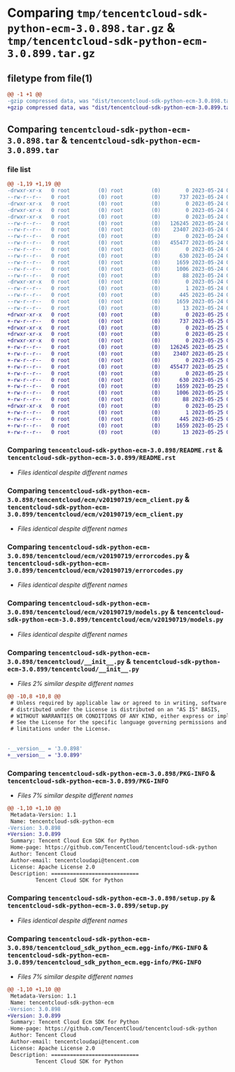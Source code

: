 # Comparing `tmp/tencentcloud-sdk-python-ecm-3.0.898.tar.gz` & `tmp/tencentcloud-sdk-python-ecm-3.0.899.tar.gz`

## filetype from file(1)

```diff
@@ -1 +1 @@
-gzip compressed data, was "dist/tencentcloud-sdk-python-ecm-3.0.898.tar", last modified: Wed May 24 01:56:26 2023, max compression
+gzip compressed data, was "dist/tencentcloud-sdk-python-ecm-3.0.899.tar", last modified: Thu May 25 00:26:03 2023, max compression
```

## Comparing `tencentcloud-sdk-python-ecm-3.0.898.tar` & `tencentcloud-sdk-python-ecm-3.0.899.tar`

### file list

```diff
@@ -1,19 +1,19 @@
-drwxr-xr-x   0 root         (0) root         (0)        0 2023-05-24 01:56:26.000000 tencentcloud-sdk-python-ecm-3.0.898/
--rw-r--r--   0 root         (0) root         (0)      737 2023-05-24 01:56:26.000000 tencentcloud-sdk-python-ecm-3.0.898/README.rst
-drwxr-xr-x   0 root         (0) root         (0)        0 2023-05-24 01:56:26.000000 tencentcloud-sdk-python-ecm-3.0.898/tencentcloud/
-drwxr-xr-x   0 root         (0) root         (0)        0 2023-05-24 01:56:26.000000 tencentcloud-sdk-python-ecm-3.0.898/tencentcloud/ecm/
-drwxr-xr-x   0 root         (0) root         (0)        0 2023-05-24 01:56:26.000000 tencentcloud-sdk-python-ecm-3.0.898/tencentcloud/ecm/v20190719/
--rw-r--r--   0 root         (0) root         (0)   126245 2023-05-24 01:56:26.000000 tencentcloud-sdk-python-ecm-3.0.898/tencentcloud/ecm/v20190719/ecm_client.py
--rw-r--r--   0 root         (0) root         (0)    23407 2023-05-24 01:56:26.000000 tencentcloud-sdk-python-ecm-3.0.898/tencentcloud/ecm/v20190719/errorcodes.py
--rw-r--r--   0 root         (0) root         (0)        0 2023-05-24 01:56:26.000000 tencentcloud-sdk-python-ecm-3.0.898/tencentcloud/ecm/v20190719/__init__.py
--rw-r--r--   0 root         (0) root         (0)   455477 2023-05-24 01:56:26.000000 tencentcloud-sdk-python-ecm-3.0.898/tencentcloud/ecm/v20190719/models.py
--rw-r--r--   0 root         (0) root         (0)        0 2023-05-24 01:56:26.000000 tencentcloud-sdk-python-ecm-3.0.898/tencentcloud/ecm/__init__.py
--rw-r--r--   0 root         (0) root         (0)      630 2023-05-24 01:56:26.000000 tencentcloud-sdk-python-ecm-3.0.898/tencentcloud/__init__.py
--rw-r--r--   0 root         (0) root         (0)     1659 2023-05-24 01:56:26.000000 tencentcloud-sdk-python-ecm-3.0.898/PKG-INFO
--rw-r--r--   0 root         (0) root         (0)     1006 2023-05-24 01:56:26.000000 tencentcloud-sdk-python-ecm-3.0.898/setup.py
--rw-r--r--   0 root         (0) root         (0)       88 2023-05-24 01:56:26.000000 tencentcloud-sdk-python-ecm-3.0.898/setup.cfg
-drwxr-xr-x   0 root         (0) root         (0)        0 2023-05-24 01:56:26.000000 tencentcloud-sdk-python-ecm-3.0.898/tencentcloud_sdk_python_ecm.egg-info/
--rw-r--r--   0 root         (0) root         (0)        1 2023-05-24 01:56:26.000000 tencentcloud-sdk-python-ecm-3.0.898/tencentcloud_sdk_python_ecm.egg-info/dependency_links.txt
--rw-r--r--   0 root         (0) root         (0)      445 2023-05-24 01:56:26.000000 tencentcloud-sdk-python-ecm-3.0.898/tencentcloud_sdk_python_ecm.egg-info/SOURCES.txt
--rw-r--r--   0 root         (0) root         (0)     1659 2023-05-24 01:56:26.000000 tencentcloud-sdk-python-ecm-3.0.898/tencentcloud_sdk_python_ecm.egg-info/PKG-INFO
--rw-r--r--   0 root         (0) root         (0)       13 2023-05-24 01:56:26.000000 tencentcloud-sdk-python-ecm-3.0.898/tencentcloud_sdk_python_ecm.egg-info/top_level.txt
+drwxr-xr-x   0 root         (0) root         (0)        0 2023-05-25 00:26:03.000000 tencentcloud-sdk-python-ecm-3.0.899/
+-rw-r--r--   0 root         (0) root         (0)      737 2023-05-25 00:26:03.000000 tencentcloud-sdk-python-ecm-3.0.899/README.rst
+drwxr-xr-x   0 root         (0) root         (0)        0 2023-05-25 00:26:03.000000 tencentcloud-sdk-python-ecm-3.0.899/tencentcloud/
+drwxr-xr-x   0 root         (0) root         (0)        0 2023-05-25 00:26:03.000000 tencentcloud-sdk-python-ecm-3.0.899/tencentcloud/ecm/
+drwxr-xr-x   0 root         (0) root         (0)        0 2023-05-25 00:26:03.000000 tencentcloud-sdk-python-ecm-3.0.899/tencentcloud/ecm/v20190719/
+-rw-r--r--   0 root         (0) root         (0)   126245 2023-05-25 00:26:03.000000 tencentcloud-sdk-python-ecm-3.0.899/tencentcloud/ecm/v20190719/ecm_client.py
+-rw-r--r--   0 root         (0) root         (0)    23407 2023-05-25 00:26:03.000000 tencentcloud-sdk-python-ecm-3.0.899/tencentcloud/ecm/v20190719/errorcodes.py
+-rw-r--r--   0 root         (0) root         (0)        0 2023-05-25 00:26:03.000000 tencentcloud-sdk-python-ecm-3.0.899/tencentcloud/ecm/v20190719/__init__.py
+-rw-r--r--   0 root         (0) root         (0)   455477 2023-05-25 00:26:03.000000 tencentcloud-sdk-python-ecm-3.0.899/tencentcloud/ecm/v20190719/models.py
+-rw-r--r--   0 root         (0) root         (0)        0 2023-05-25 00:26:03.000000 tencentcloud-sdk-python-ecm-3.0.899/tencentcloud/ecm/__init__.py
+-rw-r--r--   0 root         (0) root         (0)      630 2023-05-25 00:26:03.000000 tencentcloud-sdk-python-ecm-3.0.899/tencentcloud/__init__.py
+-rw-r--r--   0 root         (0) root         (0)     1659 2023-05-25 00:26:03.000000 tencentcloud-sdk-python-ecm-3.0.899/PKG-INFO
+-rw-r--r--   0 root         (0) root         (0)     1006 2023-05-25 00:26:03.000000 tencentcloud-sdk-python-ecm-3.0.899/setup.py
+-rw-r--r--   0 root         (0) root         (0)       88 2023-05-25 00:26:03.000000 tencentcloud-sdk-python-ecm-3.0.899/setup.cfg
+drwxr-xr-x   0 root         (0) root         (0)        0 2023-05-25 00:26:03.000000 tencentcloud-sdk-python-ecm-3.0.899/tencentcloud_sdk_python_ecm.egg-info/
+-rw-r--r--   0 root         (0) root         (0)        1 2023-05-25 00:26:03.000000 tencentcloud-sdk-python-ecm-3.0.899/tencentcloud_sdk_python_ecm.egg-info/dependency_links.txt
+-rw-r--r--   0 root         (0) root         (0)      445 2023-05-25 00:26:03.000000 tencentcloud-sdk-python-ecm-3.0.899/tencentcloud_sdk_python_ecm.egg-info/SOURCES.txt
+-rw-r--r--   0 root         (0) root         (0)     1659 2023-05-25 00:26:03.000000 tencentcloud-sdk-python-ecm-3.0.899/tencentcloud_sdk_python_ecm.egg-info/PKG-INFO
+-rw-r--r--   0 root         (0) root         (0)       13 2023-05-25 00:26:03.000000 tencentcloud-sdk-python-ecm-3.0.899/tencentcloud_sdk_python_ecm.egg-info/top_level.txt
```

### Comparing `tencentcloud-sdk-python-ecm-3.0.898/README.rst` & `tencentcloud-sdk-python-ecm-3.0.899/README.rst`

 * *Files identical despite different names*

### Comparing `tencentcloud-sdk-python-ecm-3.0.898/tencentcloud/ecm/v20190719/ecm_client.py` & `tencentcloud-sdk-python-ecm-3.0.899/tencentcloud/ecm/v20190719/ecm_client.py`

 * *Files identical despite different names*

### Comparing `tencentcloud-sdk-python-ecm-3.0.898/tencentcloud/ecm/v20190719/errorcodes.py` & `tencentcloud-sdk-python-ecm-3.0.899/tencentcloud/ecm/v20190719/errorcodes.py`

 * *Files identical despite different names*

### Comparing `tencentcloud-sdk-python-ecm-3.0.898/tencentcloud/ecm/v20190719/models.py` & `tencentcloud-sdk-python-ecm-3.0.899/tencentcloud/ecm/v20190719/models.py`

 * *Files identical despite different names*

### Comparing `tencentcloud-sdk-python-ecm-3.0.898/tencentcloud/__init__.py` & `tencentcloud-sdk-python-ecm-3.0.899/tencentcloud/__init__.py`

 * *Files 2% similar despite different names*

```diff
@@ -10,8 +10,8 @@
 # Unless required by applicable law or agreed to in writing, software
 # distributed under the License is distributed on an "AS IS" BASIS,
 # WITHOUT WARRANTIES OR CONDITIONS OF ANY KIND, either express or implied.
 # See the License for the specific language governing permissions and
 # limitations under the License.
 
 
-__version__ = '3.0.898'
+__version__ = '3.0.899'
```

### Comparing `tencentcloud-sdk-python-ecm-3.0.898/PKG-INFO` & `tencentcloud-sdk-python-ecm-3.0.899/PKG-INFO`

 * *Files 7% similar despite different names*

```diff
@@ -1,10 +1,10 @@
 Metadata-Version: 1.1
 Name: tencentcloud-sdk-python-ecm
-Version: 3.0.898
+Version: 3.0.899
 Summary: Tencent Cloud Ecm SDK for Python
 Home-page: https://github.com/TencentCloud/tencentcloud-sdk-python
 Author: Tencent Cloud
 Author-email: tencentcloudapi@tencent.com
 License: Apache License 2.0
 Description: ============================
         Tencent Cloud SDK for Python
```

### Comparing `tencentcloud-sdk-python-ecm-3.0.898/setup.py` & `tencentcloud-sdk-python-ecm-3.0.899/setup.py`

 * *Files identical despite different names*

### Comparing `tencentcloud-sdk-python-ecm-3.0.898/tencentcloud_sdk_python_ecm.egg-info/PKG-INFO` & `tencentcloud-sdk-python-ecm-3.0.899/tencentcloud_sdk_python_ecm.egg-info/PKG-INFO`

 * *Files 7% similar despite different names*

```diff
@@ -1,10 +1,10 @@
 Metadata-Version: 1.1
 Name: tencentcloud-sdk-python-ecm
-Version: 3.0.898
+Version: 3.0.899
 Summary: Tencent Cloud Ecm SDK for Python
 Home-page: https://github.com/TencentCloud/tencentcloud-sdk-python
 Author: Tencent Cloud
 Author-email: tencentcloudapi@tencent.com
 License: Apache License 2.0
 Description: ============================
         Tencent Cloud SDK for Python
```

